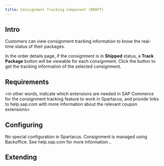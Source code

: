 ```yaml
---
title: Consignment Tracking Component (DRAFT)
---
```


## Intro
Customers can view consignment tracking information to know the real-time status of their packages.

In the order details page, if the consignment is in **Shipped** status, a **Track Package** button will be viewable for each consignment. Click the button to get the tracking information of the selected consignment.

## Requirements
<in other words, indicate which extensions are needed in SAP Commerce for the consignment tracking feature to work in Spartacus, and provide links to help.sap.com with more information about the relevant coupon extensions>

## Configuring
No special configuration in Spartacus.
Consignment is managed using Backoffice. See help.sap.com for more information…

## Extending
<Introduces the extensibility of consignment tracking feature>
